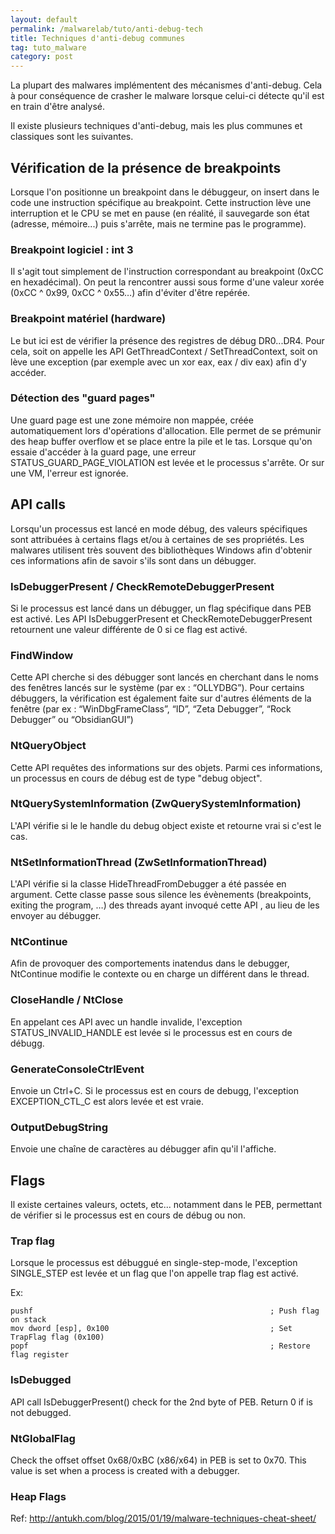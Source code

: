 ```yaml
---
layout: default
permalink: /malwarelab/tuto/anti-debug-tech
title: Techniques d'anti-debug communes
tag: tuto_malware
category: post
---
```


La plupart des malwares implémentent des mécanismes d'anti-debug. Cela à pour conséquence de crasher le malware lorsque celui-ci détecte qu'il est en train d'être analysé.

Il existe plusieurs techniques d'anti-debug, mais les plus communes et classiques sont les suivantes.

## Vérification de la présence de breakpoints
Lorsque l'on positionne un breakpoint dans le débuggeur, on insert dans le code une instruction spécifique au breakpoint. Cette instruction lève une interruption et le CPU se met en pause (en réalité, il sauvegarde son état (adresse, mémoire...) puis s'arrête, mais ne termine pas le programme).

### Breakpoint logiciel : int 3
Il s'agit tout simplement de l'instruction correspondant au breakpoint (0xCC en hexadécimal). On peut la rencontrer aussi sous forme d'une valeur xorée (0xCC ^ 0x99, 0xCC ^ 0x55…) afin d'éviter d'être repérée.

### Breakpoint matériel (hardware)
Le but ici est de vérifier la présence des registres de débug DR0...DR4. Pour cela, soit on appelle les API GetThreadContext / SetThreadContext, soit on lève une exception (par exemple avec un xor eax, eax / div eax) afin d'y accéder.

### Détection des "guard pages"
Une guard page est une zone mémoire non mappée, créée automatiquement lors d'opérations d'allocation. Elle permet de se prémunir des heap buffer overflow et se place entre la pile et le tas.
Lorsque qu'on essaie d'accéder à la guard page, une erreur STATUS_GUARD_PAGE_VIOLATION est levée et le processus s'arrête. Or sur une VM, l'erreur est ignorée.

## API calls
Lorsqu'un processus est lancé en mode débug, des valeurs spécifiques sont attribuées à certains flags et/ou à certaines de ses propriétés. Les malwares utilisent très souvent des bibliothèques Windows afin d'obtenir ces informations afin de savoir s'ils sont dans un débugger.

### IsDebuggerPresent / CheckRemoteDebuggerPresent
Si le processus est lancé dans un débugger, un flag spécifique dans PEB est activé. Les API IsDebuggerPresent et CheckRemoteDebuggerPresent retournent une valeur différente de 0 si ce flag est activé.

### FindWindow
Cette API cherche si des débugger sont lancés en cherchant dans le noms des fenêtres lancés sur le système (par ex : “OLLYDBG”). Pour certains débuggers, la vérification est également faite sur d'autres éléments de la fenêtre (par ex : “WinDbgFrameClass”, “ID”, “Zeta Debugger”, “Rock Debugger” ou “ObsidianGUI”)

### NtQueryObject
Cette API requêtes des informations sur des objets. Parmi ces informations, un processus en cours de débug est de type "debug object".

### NtQuerySystemInformation (ZwQuerySystemInformation)
L'API vérifie si le le handle du debug object existe et retourne vrai si c'est le cas.

### NtSetInformationThread (ZwSetInformationThread)
L'API vérifie si la classe HideThreadFromDebugger a été passée en argument. Cette classe passe sous silence les évènements (breakpoints, exiting the program, …) des threads ayant invoqué cette API , au lieu de les envoyer au débugger.

### NtContinue
Afin de provoquer des comportements inatendus dans le debugger, NtContinue modifie le contexte ou en charge un différent dans le thread.

### CloseHandle / NtClose
En appelant ces API avec un handle invalide, l'exception STATUS_INVALID_HANDLE est levée si le processus est en cours de débugg.

### GenerateConsoleCtrlEvent
Envoie un Ctrl+C. Si le processus est en cours de debugg, l'exception EXCEPTION_CTL_C est alors levée et est vraie.

### OutputDebugString
Envoie une chaîne de caractères au débugger afin qu'il l'affiche.

## Flags
Il existe certaines valeurs, octets, etc... notamment dans le PEB, permettant de vérifier si le processus est en cours de débug ou non.

### Trap flag
Lorsque le processus est débuggué en single-step-mode, l'exception SINGLE_STEP est levée et un flag que l'on appelle trap flag est activé.

Ex:
```assembly
pushf                                                     ; Push flag on stack
mov dword [esp], 0x100                                    ; Set TrapFlag flag (0x100)
popf                                                      ; Restore flag register
```

### IsDebugged
API call IsDebuggerPresent() check for the 2nd byte of PEB. Return 0 if is not debugged.

### NtGlobalFlag
Check the offset offset 0x68/0xBC (x86/x64) in PEB is set to 0x70. This value is set when a process is created with a debugger.

### Heap Flags



Ref: http://antukh.com/blog/2015/01/19/malware-techniques-cheat-sheet/
